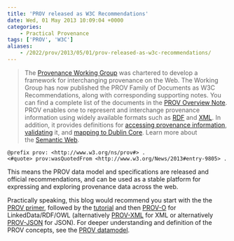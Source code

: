 ```yaml
---
title: 'PROV released as W3C Recommendations'
date: Wed, 01 May 2013 10:09:04 +0000
categories:
    - Practical Provenance
tags: ['PROV', 'W3C']
aliases:
    - /2022/prov/2013/05/01/prov-released-as-w3c-recommendations/
---
```


> The [Provenance Working Group](http://www.w3.org/2011/prov/) was chartered to develop a framework for interchanging provenance on the Web. The Working Group has now published the PROV Family of Documents as W3C Recommendations, along with corresponding supporting notes. You can find a complete list of the documents in the [PROV Overview Note](http://www.w3.org/TR/2013/NOTE-prov-overview-20130430/).  
> PROV enables one to represent and interchange provenance information using widely available formats such as [RDF](http://www.w3.org/TR/prov-o/) and [XML](http://www.w3.org/TR/prov-xml/). In addition, it provides definitions for [accessing provenance information](http://www.w3.org/TR/prov-aq/), [validating](http://www.w3.org/TR/prov-constraints/) it, and [mapping to Dublin Core](http://www.w3.org/TR/prov-dc/). Learn more about the [Semantic Web](http://www.w3.org/2001/sw/).

```turtle
@prefix prov: <http://www.w3.org/ns/prov#> .
<#quote> prov:wasQuotedFrom <http://www.w3.org/News/2013#entry-9805> .
```

This means the PROV data model and specifications are released and official recommendations, and can be used as a stable platform for expressing and exploring provenance data across the web. 

Practically speaking, this blog would recommend you start with the the [PROV primer](http://www.w3.org/TR/prov-primer/ "W3C PROV primer"), followed by the [tutorial](../tutorial-prov/) and then [PROV-O](http://www.w3.org/TR/prov-o/) for LinkedData/RDF/OWL (alternatively [PROV-XML](http://www.w3.org/TR/prov-xml/) for XML or alternatively [PROV-JSON](http://provenance.ecs.soton.ac.uk/prov-json/) for JSON). For deeper understanding and definition of the PROV concepts, see the [PROV datamodel](http://www.w3.org/TR/prov-dm/).